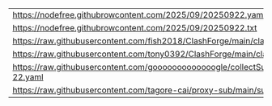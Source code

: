|||
|-|-|
|https://nodefree.githubrowcontent.com/2025/09/20250922.yaml|[184K	node/nodefree.yaml](https://raw.gitmirror.com/zx419d2o0/TasIkE/main/node/nodefree.yaml)|
|https://nodefree.githubrowcontent.com/2025/09/20250922.txt|[8.0K	node/nodefree.txt](https://raw.gitmirror.com/zx419d2o0/TasIkE/main/node/nodefree.txt)|
|https://raw.githubusercontent.com/fish2018/ClashForge/main/clash_config.yaml|[88K	node/clash_config_1.yaml](https://raw.gitmirror.com/zx419d2o0/TasIkE/main/node/clash_config_1.yaml)|
|https://raw.githubusercontent.com/tony0392/ClashForge/main/clash_config.yaml|[52K	node/clash_config_2.yaml](https://raw.gitmirror.com/zx419d2o0/TasIkE/main/node/clash_config_2.yaml)|
|https://raw.githubusercontent.com/gooooooooooooogle/collectSub/main/sub/2025/9/9-22.yaml|[4.0K	node/gooooooooooooogle.yaml](https://raw.gitmirror.com/zx419d2o0/TasIkE/main/node/gooooooooooooogle.yaml)|
|https://raw.githubusercontent.com/tagore-cai/proxy-sub/main/sub/2025/9/9-22.yaml|[4.0K	node/collectSub.yaml](https://raw.gitmirror.com/zx419d2o0/TasIkE/main/node/collectSub.yaml)|
